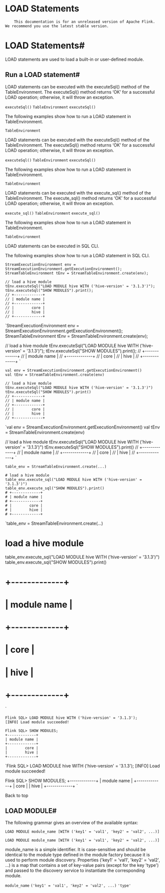# LOAD Statements


> 
        This documentation is for an unreleased version of Apache Flink. We recommend you use the latest stable version.
    


# LOAD Statements#


LOAD statements are used to load a built-in or user-defined module.


## Run a LOAD statement#


LOAD statements can be executed with the executeSql() method of the TableEnvironment. The executeSql() method returns ‘OK’ for a successful LOAD operation; otherwise, it will throw an exception.

`executeSql()`
`TableEnvironment`
`executeSql()`

The following examples show how to run a LOAD statement in TableEnvironment.

`TableEnvironment`

LOAD statements can be executed with the executeSql() method of the TableEnvironment. The executeSql() method returns ‘OK’ for a successful LOAD operation; otherwise, it will throw an exception.

`executeSql()`
`TableEnvironment`
`executeSql()`

The following examples show how to run a LOAD statement in TableEnvironment.

`TableEnvironment`

LOAD statements can be executed with the execute_sql() method of the TableEnvironment. The execute_sql() method returns ‘OK’ for a successful LOAD operation; otherwise, it will throw an exception.

`execute_sql()`
`TableEnvironment`
`execute_sql()`

The following examples show how to run a LOAD statement in TableEnvironment.

`TableEnvironment`

LOAD statements can be executed in SQL CLI.


The following examples show how to run a LOAD statement in SQL CLI.


```
StreamExecutionEnvironment env = StreamExecutionEnvironment.getExecutionEnvironment();
StreamTableEnvironment tEnv = StreamTableEnvironment.create(env);

// load a hive module
tEnv.executeSql("LOAD MODULE hive WITH ('hive-version' = '3.1.3')");
tEnv.executeSql("SHOW MODULES").print();
// +-------------+
// | module name |
// +-------------+
// |        core |
// |        hive |
// +-------------+

```

`StreamExecutionEnvironment env = StreamExecutionEnvironment.getExecutionEnvironment();
StreamTableEnvironment tEnv = StreamTableEnvironment.create(env);

// load a hive module
tEnv.executeSql("LOAD MODULE hive WITH ('hive-version' = '3.1.3')");
tEnv.executeSql("SHOW MODULES").print();
// +-------------+
// | module name |
// +-------------+
// |        core |
// |        hive |
// +-------------+
`

```
val env = StreamExecutionEnvironment.getExecutionEnvironment()
val tEnv = StreamTableEnvironment.create(env)

// load a hive module
tEnv.executeSql("LOAD MODULE hive WITH ('hive-version' = '3.1.3')")
tEnv.executeSql("SHOW MODULES").print()
// +-------------+
// | module name |
// +-------------+
// |        core |
// |        hive |
// +-------------+

```

`val env = StreamExecutionEnvironment.getExecutionEnvironment()
val tEnv = StreamTableEnvironment.create(env)

// load a hive module
tEnv.executeSql("LOAD MODULE hive WITH ('hive-version' = '3.1.3')")
tEnv.executeSql("SHOW MODULES").print()
// +-------------+
// | module name |
// +-------------+
// |        core |
// |        hive |
// +-------------+
`

```
table_env = StreamTableEnvironment.create(...)

# load a hive module
table_env.execute_sql("LOAD MODULE hive WITH ('hive-version' = '3.1.3')")
table_env.execute_sql("SHOW MODULES").print()
# +-------------+
# | module name |
# +-------------+
# |        core |
# |        hive |
# +-------------+

```

`table_env = StreamTableEnvironment.create(...)

# load a hive module
table_env.execute_sql("LOAD MODULE hive WITH ('hive-version' = '3.1.3')")
table_env.execute_sql("SHOW MODULES").print()
# +-------------+
# | module name |
# +-------------+
# |        core |
# |        hive |
# +-------------+
`

```
Flink SQL> LOAD MODULE hive WITH ('hive-version' = '3.1.3');
[INFO] Load module succeeded!

Flink SQL> SHOW MODULES;
+-------------+
| module name |
+-------------+
|        core |
|        hive |
+-------------+

```

`Flink SQL> LOAD MODULE hive WITH ('hive-version' = '3.1.3');
[INFO] Load module succeeded!

Flink SQL> SHOW MODULES;
+-------------+
| module name |
+-------------+
|        core |
|        hive |
+-------------+
`

 Back to top


## LOAD MODULE#


The following grammar gives an overview of the available syntax:


```
LOAD MODULE module_name [WITH ('key1' = 'val1', 'key2' = 'val2', ...)]

```

`LOAD MODULE module_name [WITH ('key1' = 'val1', 'key2' = 'val2', ...)]
`

> 
module_name is a simple identifier. It is case-sensitive and should be identical to the module type defined in the module factory because it is used to perform module discovery.
Properties ('key1' = 'val1', 'key2' = 'val2', ...) is a map that contains a set of key-value pairs (except for the key 'type') and passed to the discovery service to instantiate the corresponding module.


`module_name`
`('key1' = 'val1', 'key2' = 'val2', ...)`
`'type'`